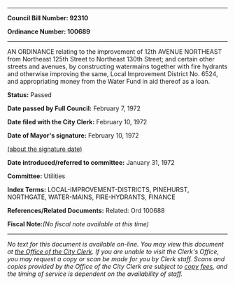 

********

**Council Bill Number: 92310**
   
**Ordinance Number: 100689**
********

 AN ORDINANCE relating to the improvement of 12th AVENUE NORTHEAST from Northeast 125th Street to Northeast 130th Street; and certain other streets and avenues, by constructing watermains together with fire hydrants and otherwise improving the same, Local Improvement District No. 6524, and appropriating money from the Water Fund in aid thereof as a loan.

**Status:** Passed
   
**Date passed by Full Council:** February 7, 1972
   
**Date filed with the City Clerk:** February 10, 1972
   
**Date of Mayor's signature:** February 10, 1972
   
[(about the signature date)](/~public/approvaldate.htm)
   
   
   
**Date introduced/referred to committee:** January 31, 1972
   
**Committee:** Utilities
   
   
**Index Terms:** LOCAL-IMPROVEMENT-DISTRICTS, PINEHURST, NORTHGATE, WATER-MAINS, FIRE-HYDRANTS, FINANCE

**References/Related Documents:** Related: Ord 100688

**Fiscal Note:**_(No fiscal note available at this time)_
********

_No text for this document is available on-line. You may view this document at [the Office of the City Clerk](http://www.seattle.gov/leg/clerk/contactUs.htm). If you are unable to visit the Clerk's Office, you may request a copy or scan be made for you by Clerk staff. Scans and copies provided by the Office of the City Clerk are subject to [copy fees](http://clerk.seattle.gov/~public/clerkfees.htm), and the timing of service is dependent on the availability of staff._

